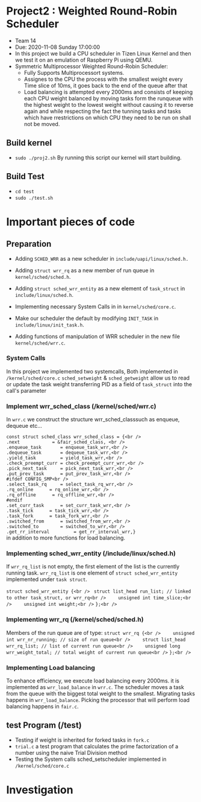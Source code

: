 # Project2 : Weighted Round-Robin Scheduler
- Team 14
- Due: 2020-11-08 Sunday 17:00:00
- In this project we build a CPU scheduler in Tizen Linux Kernel and then we test it on an emulation of Raspberry Pi using QEMU.
- Symmetric Multiprocessor Weighted Round-Robin Scheduler:
    - Fully Supports Multiprocessort systems. 
    - Assignes to the CPU the process with the smallest weight every Time slice of 10ms, it goes back to the end of the queue after that
    - Load balancing is attempted every 2000ms and consists of keeping each CPU weight balanced by moving tasks form the runqueue with the highest weight to the lowest weight without causing it to reverse again and while respecting the fact the tunning tasks and tasks which have rrestrictions on which CPU they need to be run on shall not be moved.

## Build kernel
- ```sudo ./proj2.sh```
  By running this script our kernel will start building.

## Build Test
- ```cd test```
- ```sudo ./test.sh```

# Important pieces of code

## Preparation
- Adding ```SCHED_WRR``` as a new scheduler in ```include/uapi/linux/sched.h.```
- Adding ```struct wrr_rq``` as a new member of run queue in ```kernel/sched/sched.h```.
- Adding ```struct sched_wrr_entity``` as a new element of ```task_struct``` in ```include/linux/sched.h```.
- Implementing necessary System Calls in in ```kernel/sched/core.c```.
- Make our scheduler the default by modifying ```INIT_TASK``` in ```include/linux/init_task.h```.

- Adding functions of manipulation of WRR scheduler in the new file ```kernel/sched/wrr.c```.

### System Calls
In this project we implemented two systemcalls, Both implemented in ```/kernel/sched/core.c```
```sched_setweight``` & ```sched_getweight``` allow us to read or update the task weight transferring PID as a field of ```task_struct``` into the call's parameter

### Implement wrr_sched_class (/kernel/sched/wrr.c)
In ```wrr.c``` we construct the structure wrr_sched_classsuch as enqueue, dequeue etc...<br />

```const struct sched_class wrr_sched_class = {<br />```<br />
```.next       		= &fair_sched_class, <br />```<br />
```.enqueue_task       = enqueue_task_wrr,<br />```<br />
```.dequeue_task       = dequeue_task_wrr,<br />```<br />
```.yield_task         = yield_task_wrr,<br />```<br />
```.check_preempt_curr = check_preempt_curr_wrr,<br />```<br />
```.pick_next_task     = pick_next_task_wrr,<br />```<br />
```.put_prev_task      = put_prev_task_wrr,<br />```<br />
 ```#ifdef CONFIG_SMP<br />```<br />
```.select_task_rq     = select_task_rq_wrr,<br />```<br />
```.rq_online      = rq_online_wrr,<br />```<br />
```.rq_offline      = rq_offline_wrr,<br />```<br />
 ```#endif```<br />
```.set_curr_task      = set_curr_task_wrr,<br />```<br />
```.task_tick      = task_tick_wrr,<br />```<br />
```.task_fork      = task_fork_wrr,<br />```<br />
```.switched_from      = switched_from_wrr,<br />```<br />
```.switched_to        = switched_to_wrr,<br />```<br />
```.get_rr_interval         = get_rr_interval_wrr,}```<br />
in addition to more functions for load balancing.

### Implementing sched_wrr_entity (/include/linux/sched.h)
If ```wrr_rq_list``` is not empty, the first element of the list is the currently running task. ```wrr_rq_list``` is one element of ```struct sched_wrr_entity``` implemented under ```task struct```.

```struct sched_wrr_entity {<br />```
   ``` struct list_head run_list; // linked to other task_struct, or wrr_rq<br />```
```    unsigned int time_slice;<br />```
```    unsigned int weight;<br />```
```};<br />```

### Implementing wrr_rq (/kernel/sched/sched.h)
Members of the run queue are of type:
```struct wrr_rq {<br />```
```    unsigned int wrr_nr_running; // size of run queue<br />```
```    struct list_head wrr_rq_list; // list of current run queue<br />```
```    unsigned long wrr_weight_total; // total weight of current run queue<br />```
```};<br />```

### Implementing Load balancing 
To enhance efficiency, we execute load balancing every 2000ms. it is implemented as ```wrr_load_balance``` in ```wrr.c```.
The scheduler moves a task from the queue with the biggest total weight to the smallest. Migrating tasks happens in ```wrr_load_balance```. 
Picking the processor that will perform load balancing happens in ```fair.c```.

## test Program (/test)
- Testing if weight is inherited for forked tasks in ```fork.c```
- ```trial.c``` a test program that calculates the prime factorization of a number using the naive Trial Division method
- Testing the System calls sched_setscheduler implemented in ```/kernel/sched/core.c```

# Investigation
